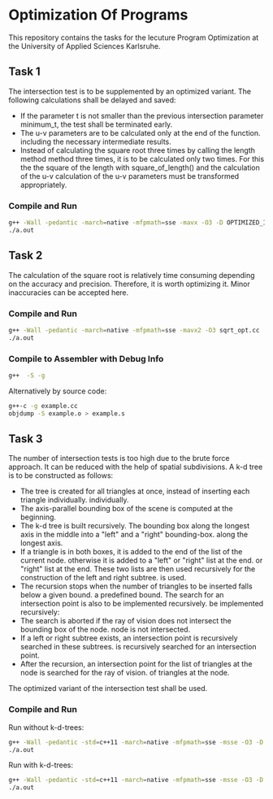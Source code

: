 # Optimization Of Programs

This repository contains the tasks for the lecuture Program Optimization at the University of Applied Sciences Karlsruhe.

## Task 1

The intersection test is to be supplemented by an optimized variant.
The following calculations shall be delayed and saved:

- If the parameter t is not smaller than the previous intersection parameter
minimum_t, the test shall be terminated early.
- The u-v parameters are to be calculated only at the end of the function.
including the necessary intermediate results.
- Instead of calculating the square root three times by calling the length method
method three times, it is to be calculated only two times. For this the
the square of the length with square_of_length() and the calculation of the u-v
calculation of the u-v parameters must be transformed appropriately.

### Compile and Run

```bash
g++ -Wall -pedantic -march=native -mfpmath=sse -mavx -O3 -D OPTIMIZED_INTERSECTS raytracer.cc statistics.cc
./a.out
```

## Task 2

The calculation of the square root is relatively time consuming depending on the accuracy and precision. Therefore, it is worth optimizing it. Minor inaccuracies can be accepted here.

### Compile and Run

```bash
g++ -Wall -pedantic -march=native -mfpmath=sse -mavx2 -O3 sqrt_opt.cc
./a.out
```

### Compile to Assembler with Debug Info

```bash
g++  -S -g
```

Alternatively by source code:

```bash
g++-c -g example.cc
objdump -S example.o > example.s
```

## Task 3

The number of intersection tests is too high due to the brute force approach.
It can be reduced with the help of spatial subdivisions.
A k-d tree is to be constructed as follows:

- The tree is created for all triangles at once, instead of inserting each triangle individually.
individually.
- The axis-parallel bounding box of the scene is computed at the beginning.
- The k-d tree is built recursively. The bounding box along the
longest axis in the middle into a "left" and a "right" bounding-box.
along the longest axis.
- If a triangle is in both boxes, it is added to the end of the list of the current node.
otherwise it is added to a "left" or "right" list at the end.
or "right" list at the end. These two lists are then
used recursively for the construction of the left and right subtree.
is used.
- The recursion stops when the number of triangles to be inserted falls below a given bound.
a predefined bound.
The search for an intersection point is also to be implemented recursively.
be implemented recursively:
- The search is aborted if the ray of vision does not intersect the bounding box of the node.
node is not intersected.
- If a left or right subtree exists, an intersection point is recursively searched in these subtrees.
is recursively searched for an intersection point.
- After the recursion, an intersection point for the list of triangles at the node is searched for the ray of vision.
of triangles at the node.

The optimized variant of the intersection test shall be used.

### Compile and Run

Run without k-d-trees:

```bash
g++ -Wall -pedantic -std=c++11 -march=native -mfpmath=sse -msse -O3 -D OPTIMIZED_INTERSECTS raytracer.cc statistics.cc kdtree.cc
./a.out
```

Run with k-d-trees:

```bash
g++ -Wall -pedantic -std=c++11 -march=native -mfpmath=sse -msse -O3 -D OPTIMIZED_INTERSECTS -D USE_KDTREE raytracer.cc statistics.cc kdtree.cc
./a.out
```
